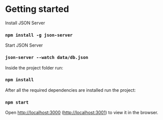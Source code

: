 # Getting started

Install JSON Server
### `npm install -g json-server`

Start JSON Server
### `json-server --watch data/db.json`

Inside the project folder run:
### `npm install`

After all the required dependencies are installed run the project:
### `npm start`

Open [http://localhost:3000](http://localhost:3000) ([http://localhost:3001](http://localhost:3001)) to view it in the browser.
